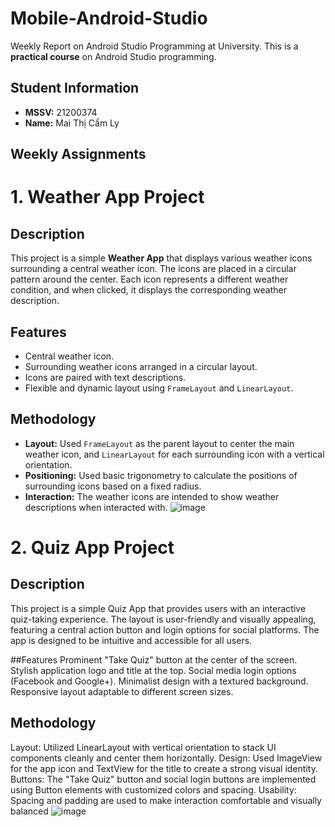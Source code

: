 # Mobile-Android-Studio
Weekly Report on Android Studio Programming at University. This is a **practical course** on Android Studio programming.  

## Student Information
- **MSSV:** 21200374
- **Name:** Mai Thị Cẩm Ly

## Weekly Assignments

# 1. Weather App Project

## Description
This project is a simple **Weather App** that displays various weather icons surrounding a central weather icon. The icons are placed in a circular pattern around the center. Each icon represents a different weather condition, and when clicked, it displays the corresponding weather description.

## Features
- Central weather icon.
- Surrounding weather icons arranged in a circular layout.
- Icons are paired with text descriptions.
- Flexible and dynamic layout using `FrameLayout` and `LinearLayout`.

## Methodology
- **Layout:** Used `FrameLayout` as the parent layout to center the main weather icon, and `LinearLayout` for each surrounding icon with a vertical orientation.
- **Positioning:** Used basic trigonometry to calculate the positions of surrounding icons based on a fixed radius.
- **Interaction:** The weather icons are intended to show weather descriptions when interacted with.
![image](https://github.com/user-attachments/assets/edfb5ab0-2e32-48e6-8d02-7318c4c73eb4)

# 2. Quiz App Project
## Description
This project is a simple Quiz App that provides users with an interactive quiz-taking experience. The layout is user-friendly and visually appealing, featuring a central action button and login options for social platforms. The app is designed to be intuitive and accessible for all users.

##Features
Prominent "Take Quiz" button at the center of the screen.
Stylish application logo and title at the top.
Social media login options (Facebook and Google+).
Minimalist design with a textured background.
Responsive layout adaptable to different screen sizes.

## Methodology
Layout: Utilized LinearLayout with vertical orientation to stack UI components cleanly and center them horizontally.
Design: Used ImageView for the app icon and TextView for the title to create a strong visual identity.
Buttons: The "Take Quiz" button and social login buttons are implemented using Button elements with customized colors and spacing.
Usability: Spacing and padding are used to make interaction comfortable and visually balanced
![image](https://github.com/user-attachments/assets/f219b5cf-9dd2-4ea6-b45f-db966b27482f)
